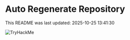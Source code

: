 # Auto Regenerate Repository

This README was last updated: 2025-10-25 13:41:30

 ![TryHackMe](https://tryhackme.com/badge/533634)